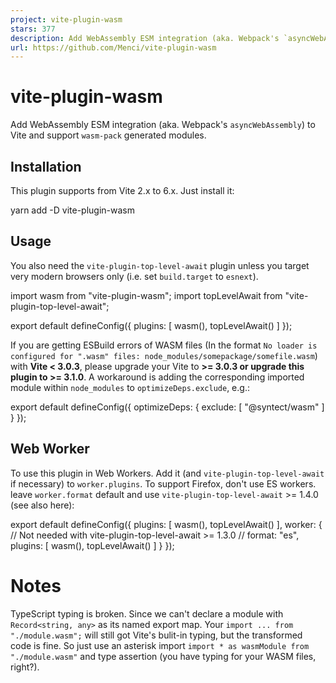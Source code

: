 ```yaml
---
project: vite-plugin-wasm
stars: 377
description: Add WebAssembly ESM integration (aka. Webpack's `asyncWebAssembly`) to Vite and support `wasm-pack` generated modules.
url: https://github.com/Menci/vite-plugin-wasm
---
```


vite-plugin-wasm
================

Add WebAssembly ESM integration (aka. Webpack's `asyncWebAssembly`) to Vite and support `wasm-pack` generated modules.

Installation
------------

This plugin supports from Vite 2.x to 6.x. Just install it:

yarn add -D vite-plugin-wasm

Usage
-----

You also need the `vite-plugin-top-level-await` plugin unless you target very modern browsers only (i.e. set `build.target` to `esnext`).

import wasm from "vite-plugin-wasm";
import topLevelAwait from "vite-plugin-top-level-await";

export default defineConfig({
  plugins: \[
    wasm(),
    topLevelAwait()
  \]
});

If you are getting ESBuild errors of WASM files (In the format `No loader is configured for ".wasm" files: node_modules/somepackage/somefile.wasm`) with **Vite < 3.0.3**, please upgrade your Vite to **\>= 3.0.3 or upgrade this plugin to >= 3.1.0**. A workaround is adding the corresponding imported module within `node_modules` to `optimizeDeps.exclude`, e.g.:

export default defineConfig({
  optimizeDeps: {
    exclude: \[
      "@syntect/wasm"
    \]
  }
});

Web Worker
----------

To use this plugin in Web Workers. Add it (and `vite-plugin-top-level-await` if necessary) to `worker.plugins`. To support Firefox, don't use ES workers. leave `worker.format` default and use `vite-plugin-top-level-await` >= 1.4.0 (see also here):

export default defineConfig({
  plugins: \[
    wasm(),
    topLevelAwait()
  \],
  worker: {
    // Not needed with vite-plugin-top-level-await >= 1.3.0
    // format: "es",
    plugins: \[
      wasm(),
      topLevelAwait()
    \]
  }
});

Notes
=====

TypeScript typing is broken. Since we can't declare a module with `Record<string, any>` as its named export map. Your `import ... from "./module.wasm";` will still got Vite's bulit-in typing, but the transformed code is fine. So just use an asterisk import `import * as wasmModule from "./module.wasm"` and type assertion (you have typing for your WASM files, right?).
